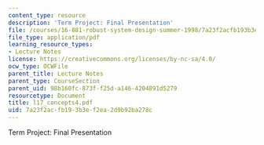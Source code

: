 ```yaml
---
content_type: resource
description: 'Term Project: Final Presentation'
file: /courses/16-881-robust-system-design-summer-1998/7a23f2acfb193b3ef2ea2d9b92ba278c_l17_concepts4.pdf
file_type: application/pdf
learning_resource_types:
- Lecture Notes
license: https://creativecommons.org/licenses/by-nc-sa/4.0/
ocw_type: OCWFile
parent_title: Lecture Notes
parent_type: CourseSection
parent_uid: 98b160fc-873f-f25d-a146-4204891d5279
resourcetype: Document
title: l17_concepts4.pdf
uid: 7a23f2ac-fb19-3b3e-f2ea-2d9b92ba278c
---
```

Term Project: Final Presentation